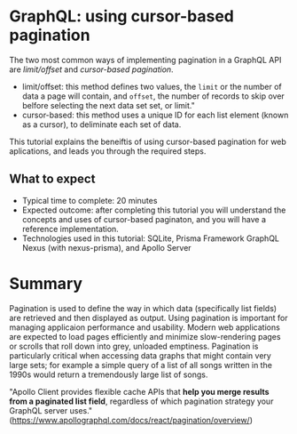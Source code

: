 # GraphQL: using cursor-based pagination

The two most common ways of implementing pagination in a GraphQL API are _limit/offset_  and _cursor-based pagination_. 
* limit/offset: this method defines two values, the `limit` or the number of data a page will contain, and `offset`, the number of records to skip over belfore selecting the next data set set, or limit." 
* cursor-based: this method uses a unique ID for each list element (known as a cursor), to deliminate each set of data.


This tutorial explains the beneiftis of using cursor-based pagination for web aplications, and leads you through the required steps. 

## What to expect
* Typical time to complete: 20 minutes
* Expected outcome: after completing this tutorial you will understand the concepts and uses of cursor-based paginaton, and you will have a reference implementation. 
* Technologies used in this tutorial: SQLite, Prisma Framework GraphQL Nexus (with nexus-prisma), and Apollo Server

# Summary
Pagination is used to define the way in which data (specifically list fields) are retrieved and then displayed as output. Using pagination is important for managing applicaion performance and usability. Modern web applications are expected to load pages efficiently and minimize slow-rendering pages or scrolls that roll down into grey, unloaded emptiness. Pagination is particularly critical when accessing data graphs that might contain very large sets; for example a simple query of a list of all songs written in the 1990s would return a tremendously large list of songs. 

"Apollo Client provides flexible cache APIs that **help you merge results from a paginated list field**, regardless of which pagination strategy your GraphQL server uses." (https://www.apollographql.com/docs/react/pagination/overview/)
